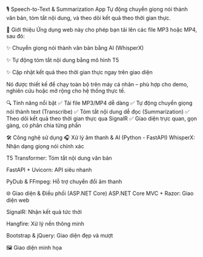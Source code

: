 🎙️ Speech-to-Text & Summarization App
Tự động chuyển giọng nói thành văn bản, tóm tắt nội dung, và theo dõi kết quả theo thời gian thực.

🚀 Giới thiệu
Ứng dụng web này cho phép bạn tải lên các file MP3 hoặc MP4, sau đó:

✨ Chuyển giọng nói thành văn bản bằng AI (WhisperX)

✨ Tự động tóm tắt nội dung bằng mô hình T5

✨ Cập nhật kết quả theo thời gian thực ngay trên giao diện

Nó được thiết kế để chạy toàn bộ trên máy cá nhân – phù hợp cho demo, nghiên cứu hoặc mở rộng cho hệ thống thực tế.

🔍 Tính năng nổi bật
✅ Tải file MP3/MP4 dễ dàng
✅ Tự động chuyển giọng nói thành text (Transcribe)
✅ Tóm tắt nội dung dễ đọc (Summarization)
✅ Theo dõi kết quả theo thời gian thực qua SignalR
✅ Giao diện trực quan, gọn gàng, có phân chia từng phần

🛠️ Công nghệ sử dụng
🎧 Xử lý âm thanh & AI (Python - FastAPI)
WhisperX: Nhận dạng giọng nói chính xác

T5 Transformer: Tóm tắt nội dung văn bản

FastAPI + Uvicorn: API siêu nhanh

PyDub & FFmpeg: Hỗ trợ chuyển đổi âm thanh

🌐 Giao diện & Điều phối (ASP.NET Core)
ASP.NET Core MVC + Razor: Giao diện web

SignalR: Nhận kết quả tức thời

Hangfire: Xử lý nền thông minh

Bootstrap & jQuery: Giao diện đẹp và mượt

🖼️ Giao diện minh họa
